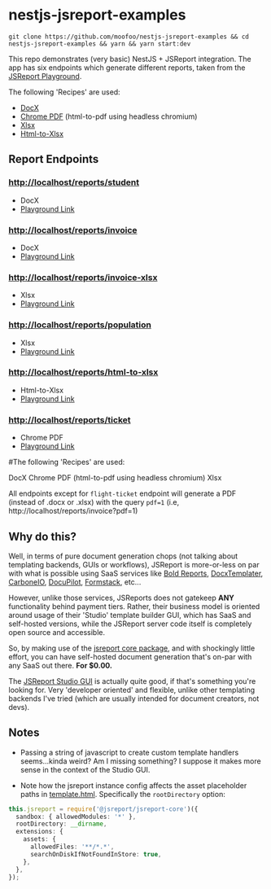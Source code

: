 # nestjs-jsreport-examples

```console
git clone https://github.com/moofoo/nestjs-jsreport-examples && cd nestjs-jsreport-examples && yarn && yarn start:dev
```

This repo demonstrates (very basic) NestJS + JSReport integration. The app has six endpoints which generate different reports, taken from the [JSReport Playground](https://playground.jsreport.net/).

The following 'Recipes' are used:

- [DocX](https://jsreport.net/learn/docx)
- [Chrome PDF](https://jsreport.net/learn/chrome-pdf) (html-to-pdf using headless chromium)
- [Xlsx](https://jsreport.net/learn/xlsx)
- [Html-to-Xlsx](https://jsreport.net/learn/html-to-xlsx)

## Report Endpoints

### [http://localhost/reports/student](http://localhost/reports/student)

- DocX
- [Playground Link](https://playground.jsreport.net/w/admin/d7o0nIWc)

### [http://localhost/reports/invoice](http://localhost/reports/invoice)

- DocX
- [Playground Link](https://playground.jsreport.net/w/admin/yo9J3hvu)

### [http://localhost/reports/invoice-xlsx](http://localhost/reports/invoice-xlsx)

- Xlsx
- [Playground Link](https://playground.jsreport.net/w/admin/Lh8Kjc~f)

### [http://localhost/reports/population](http://localhost/reports/population)

- Xlsx
- [Playground Link](https://playground.jsreport.net/w/admin/V71OgRWt)

### [http://localhost/reports/html-to-xlsx](http://localhost/reports/html-to-xlsx)

- Html-to-Xlsx
- [Playground Link](https://playground.jsreport.net/w/admin/h45L49Dp)

### [http://localhost/reports/ticket](http://localhost/reports/ticket)

- Chrome PDF
- [Playground Link](https://playground.jsreport.net/w/admin/ms2EkdfI)

#The following 'Recipes' are used:

DocX
Chrome PDF (html-to-pdf using headless chromium)
Xlsx

All endpoints except for `flight-ticket` endpoint will generate a PDF (instead of .docx or .xlsx) with the query `pdf=1` (i.e, http://localhost/reports/invoice?pdf=1)

## Why do this?

Well, in terms of pure document generation chops (not talking about templating backends, GUIs or workflows), JSReport is more-or-less on par with what is possible using SaaS services like [Bold Reports](https://www.boldreports.com/), [DocxTemplater](https://docxtemplater.com/), [CarboneIO](https://carbone.io), [DocuPilot](https://docupilot.app/), [Formstack](https://www.formstack.com/), etc...

However, unlike those services, JSReports does not gatekeep **ANY** functionality behind payment tiers. Rather, their business model is oriented around usage of their 'Studio' template builder GUI, which has SaaS and self-hosted versions, while the JSReport server code itself is completely open source and accessible.

So, by making use of the [jsreport core package](https://github.com/jsreport/jsreport/tree/master/packages/jsreport-core), and with shockingly little effort, you can have self-hosted document generation that's on-par with any SaaS out there. **For $0.00.**

The [JSReport Studio GUI](https://playground.jsreport.net/w/admin/S3xqZ0Zc) is actually quite good, if that's something you're looking for. Very 'developer oriented' and flexible, unlike other templating backends I've tried (which are usually intended for document creators, not devs).

## Notes

- Passing a string of javascript to create custom template handlers seems...kinda weird? Am I missing something? I suppose it makes more sense in the context of the Studio GUI.

- Note how the jsreport instance config affects the asset placeholder paths in [template.html](src/jsreport/examples/flight-ticket/template.html). Specifically the `rootDirectory` option:

```typescript
this.jsreport = require('@jsreport/jsreport-core')({
  sandbox: { allowedModules: '*' },
  rootDirectory: __dirname,
  extensions: {
    assets: {
      allowedFiles: '**/*.*',
      searchOnDiskIfNotFoundInStore: true,
    },
  },
});
```
